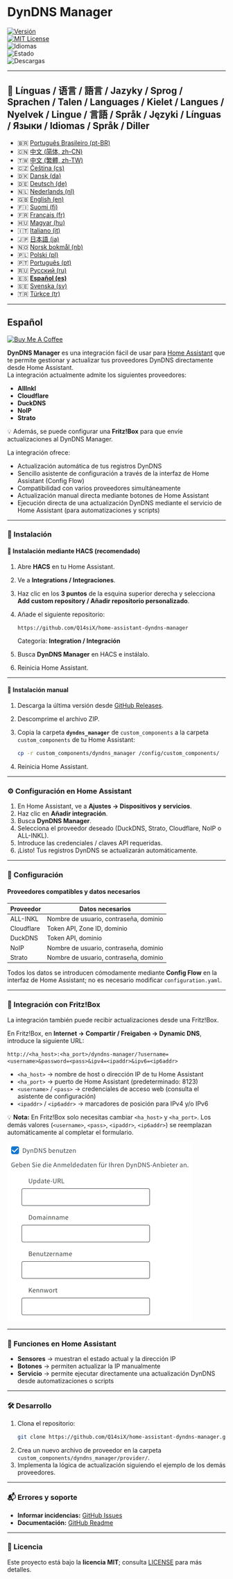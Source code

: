 # DynDNS Manager

[![Versión](https://img.shields.io/github/v/release/Q14siX/home-assistant-dyndns-manager)](https://github.com/Q14siX/home-assistant-dyndns-manager/releases)  
[![MIT License](https://img.shields.io/badge/License-MIT-green.svg)](LICENSE)  
![Idiomas](https://img.shields.io/badge/languages-20-blue.svg)  
![Estado](https://img.shields.io/badge/status-stable-brightgreen.svg)  
![Descargas](https://img.shields.io/github/downloads/Q14siX/home-assistant-dyndns-manager/total)

---

## 📌 Línguas / 语言 / 語言 / Jazyky / Sprog / Sprachen / Talen / Languages / Kielet / Langues / Nyelvek / Lingue / 言語 / Språk / Języki / Línguas / Языки / Idiomas / Språk / Diller

- 🇧🇷 [Português Brasileiro (pt-BR)](https://github.com/Q14siX/home-assistant-dyndns-manager/blob/main/README/README_PT-BR.md#portugues-brasileiro)
- 🇨🇳 [中文 (简体, zh-CN)](https://github.com/Q14siX/home-assistant-dyndns-manager/blob/main/README/README_ZH-CN.md#简体中文)
- 🇹🇼 [中文 (繁體, zh-TW)](https://github.com/Q14siX/home-assistant-dyndns-manager/blob/main/README/README_ZH-TW.md#繁體中文)
- 🇨🇿 [Čeština (cs)](https://github.com/Q14siX/home-assistant-dyndns-manager/blob/main/README/README_CS.md#czech)
- 🇩🇰 [Dansk (da)](https://github.com/Q14siX/home-assistant-dyndns-manager/blob/main/README/README_DA.md#dansk)
- 🇩🇪 [Deutsch (de)](https://github.com/Q14siX/home-assistant-dyndns-manager/blob/main/README/README_DE.md#deutsch)
- 🇳🇱 [Nederlands (nl)](https://github.com/Q14siX/home-assistant-dyndns-manager/blob/main/README/README_NL.md#dutch)
- 🇬🇧 [English (en)](https://github.com/Q14siX/home-assistant-dyndns-manager/blob/main/README/README_EN.md#english)
- 🇫🇮 [Suomi (fi)](https://github.com/Q14siX/home-assistant-dyndns-manager/blob/main/README/README_FI.md#suomi)
- 🇫🇷 [Français (fr)](https://github.com/Q14siX/home-assistant-dyndns-manager/blob/main/README/README_FR.md#français)
- 🇭🇺 [Magyar (hu)](https://github.com/Q14siX/home-assistant-dyndns-manager/blob/main/README/README_HU.md#magyar)
- 🇮🇹 [Italiano (it)](https://github.com/Q14siX/home-assistant-dyndns-manager/blob/main/README/README_IT.md#italiano)
- 🇯🇵 [日本語 (ja)](https://github.com/Q14siX/home-assistant-dyndns-manager/blob/main/README/README_JA.md#日本語)
- 🇳🇴 [Norsk bokmål (nb)](https://github.com/Q14siX/home-assistant-dyndns-manager/blob/main/README/README_NB.md#norsk)
- 🇵🇱 [Polski (pl)](https://github.com/Q14siX/home-assistant-dyndns-manager/blob/main/README/README_PL.md#polski)
- 🇵🇹 [Português (pt)](https://github.com/Q14siX/home-assistant-dyndns-manager/blob/main/README/README_PT.md#português)
- 🇷🇺 [Русский (ru)](https://github.com/Q14siX/home-assistant-dyndns-manager/blob/main/README/README_RU.md#Русский)
- 🇪🇸 [**Español (es)**](https://github.com/Q14siX/home-assistant-dyndns-manager/blob/main/README/README_ES.md#español)
- 🇸🇪 [Svenska (sv)](https://github.com/Q14siX/home-assistant-dyndns-manager/blob/main/README/README_SV.md#svenska)
- 🇹🇷 [Türkçe (tr)](https://github.com/Q14siX/home-assistant-dyndns-manager/blob/main/README/README_TR.md#türkçe)

---

## Español

[![Buy Me A Coffee](https://img.buymeacoffee.com/button-api/?text=Buy%20Stefan%20a%20tasty%20coffee&emoji=☕&slug=q14six&button_colour=FFDD00&font_colour=000000&font_family=Lato&outline_colour=000000&coffee_colour=ffffff)](https://buymeacoffee.com/q14six)

**DynDNS Manager** es una integración fácil de usar para [Home Assistant](https://www.home-assistant.io/) que te permite gestionar y actualizar tus proveedores DynDNS directamente desde Home Assistant.  
La integración actualmente admite los siguientes proveedores:

- **AllInkl**
- **Cloudflare**
- **DuckDNS**
- **NoIP**
- **Strato**

💡 Además, se puede configurar una **Fritz!Box** para que envíe actualizaciones al DynDNS Manager.

La integración ofrece:
- Actualización automática de tus registros DynDNS
- Sencillo asistente de configuración a través de la interfaz de Home Assistant (Config Flow)
- Compatibilidad con varios proveedores simultáneamente
- Actualización manual directa mediante botones de Home Assistant
- Ejecución directa de una actualización DynDNS mediante el servicio de Home Assistant (para automatizaciones y scripts)

---

### 🚀 Instalación

#### 🔹 Instalación mediante HACS (recomendado)

1. Abre **HACS** en tu Home Assistant.
2. Ve a **Integrations / Integraciones**.
3. Haz clic en los **3 puntos** de la esquina superior derecha y selecciona **Add custom repository / Añadir repositorio personalizado**.
4. Añade el siguiente repositorio:

   ```
   https://github.com/Q14siX/home-assistant-dyndns-manager
   ```

   Categoría: **Integration / Integración**

5. Busca **DynDNS Manager** en HACS e instálalo.
6. Reinicia Home Assistant.

---

#### 🔹 Instalación manual

1. Descarga la última versión desde [GitHub Releases](https://github.com/Q14siX/home-assistant-dyndns-manager/releases).
2. Descomprime el archivo ZIP.
3. Copia la carpeta **`dyndns_manager`** de `custom_components` a la carpeta `custom_components` de tu Home Assistant:

   ```bash
   cp -r custom_components/dyndns_manager /config/custom_components/
   ```

4. Reinicia Home Assistant.

---

### ⚙️ Configuración en Home Assistant

1. En Home Assistant, ve a **Ajustes → Dispositivos y servicios**.
2. Haz clic en **Añadir integración**.
3. Busca **DynDNS Manager**.
4. Selecciona el proveedor deseado (DuckDNS, Strato, Cloudflare, NoIP o ALL-INKL).
5. Introduce las credenciales / claves API requeridas.
6. ¡Listo! Tus registros DynDNS se actualizarán automáticamente.

---

### 📄 Configuración

#### Proveedores compatibles y datos necesarios

| Proveedor  | Datos necesarios |
|------------|------------------|
| ALL-INKL   | Nombre de usuario, contraseña, dominio |
| Cloudflare | Token API, Zone ID, dominio |
| DuckDNS    | Token API, dominio |
| NoIP       | Nombre de usuario, contraseña, dominio |
| Strato     | Nombre de usuario, contraseña, dominio |

Todos los datos se introducen cómodamente mediante **Config Flow** en la interfaz de Home Assistant; no es necesario modificar `configuration.yaml`.

---

### 📡 Integración con Fritz!Box

La integración también puede recibir actualizaciones desde una Fritz!Box.

En Fritz!Box, en **Internet → Compartir / Freigaben → Dynamic DNS**, introduce la siguiente URL:

```
http://<ha_host>:<ha_port>/dyndns-manager/?username=<username>&password=<pass>&ipv4=<ipaddr>&ipv6=<ip6addr>
```

- `<ha_host>` → nombre de host o dirección IP de tu Home Assistant
- `<ha_port>` → puerto de Home Assistant (predeterminado: 8123)
- `<username>` / `<pass>` → credenciales de acceso web (consulta el asistente de configuración)
- `<ipaddr>` / `<ip6addr>` → marcadores de posición para IPv4 y/o IPv6

💡 **Nota:** En Fritz!Box solo necesitas cambiar `<ha_host>` y `<ha_port>`. Los demás valores (`<username>`, `<pass>`, `<ipaddr>`, `<ip6addr>`) se reemplazan automáticamente al completar el formulario.

![Formulario FRITZ!BOX](https://raw.githubusercontent.com/Q14siX/home-assistant-dyndns-manager/master/images/FRITZ!Box.png)

---

### 🔘 Funciones en Home Assistant

- **Sensores** → muestran el estado actual y la dirección IP
- **Botones** → permiten actualizar la IP manualmente
- **Servicio** → permite ejecutar directamente una actualización DynDNS desde automatizaciones o scripts

---

### 🛠 Desarrollo

1. Clona el repositorio:
   ```bash
   git clone https://github.com/Q14siX/home-assistant-dyndns-manager.git
   ```
2. Crea un nuevo archivo de proveedor en la carpeta `custom_components/dyndns_manager/provider/`.
3. Implementa la lógica de actualización siguiendo el ejemplo de los demás proveedores.

---

### 📬 Errores y soporte

- **Informar incidencias:** [GitHub Issues](https://github.com/Q14siX/home-assistant-dyndns-manager/issues)  
- **Documentación:** [GitHub Readme](https://github.com/Q14siX/home-assistant-dyndns-manager)

---

### 📜 Licencia

Este proyecto está bajo la **licencia MIT**; consulta [LICENSE](https://github.com/Q14siX/home-assistant-dyndns-manager/blob/main/LICENSE) para más detalles.
